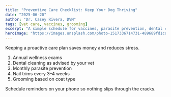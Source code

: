 ```yaml
---
title: "Preventive Care Checklist: Keep Your Dog Thriving"
date: "2025-06-20"
author: "Dr. Casey Rivera, DVM"
tags: [vet care, vaccines, grooming]
excerpt: "A simple schedule for vaccines, parasite prevention, dental care, and grooming."
heroImage: "https://images.unsplash.com/photo-1517336714731-489689fd1ca8?q=80&w=1200&auto=format&fit=crop"
---
```


Keeping a proactive care plan saves money and reduces stress.

1. Annual wellness exams
2. Dental cleaning as advised by your vet
3. Monthly parasite prevention
4. Nail trims every 3–4 weeks
5. Grooming based on coat type

Schedule reminders on your phone so nothing slips through the cracks.